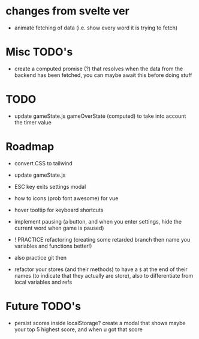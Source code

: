 # changes from svelte ver

-   animate fetching of data (i.e. show every word it is trying to fetch)

# Misc TODO's

-   create a computed promise (?) that resolves when the data from the backend has been fetched, you can maybe await this before doing stuff

# TODO

-   update gameState.js gameOverState (computed) to take into account the timer value

# Roadmap

-   convert CSS to tailwind
-   update gameState.js
-   ESC key exits settings modal
-   how to icons (prob font awesome) for vue
-   hover tooltip for keyboard shortcuts
-   implement pausing (a button, and when you enter settings, hide the current word when game is paused)

-   ! PRACTICE refactoring (creating some retarded branch then name you variables and functions better!)
-   also practice git then
-   refactor your stores (and their methods) to have a `$` at the end of their names (to indicate that they actually are store), also to differentiate from local variables and refs

# Future TODO's

-   persist scores inside localStorage? create a modal that shows maybe your top 5 highest score, and when u got that score
